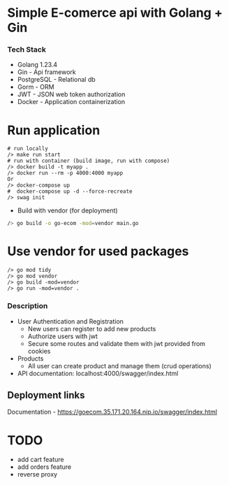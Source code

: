 # Simple E-comerce api with Golang + Gin

### Tech Stack

- Golang 1.23.4
- Gin - Api framework
- PostgreSQL - Relational db
- Gorm - ORM
- JWT - JSON web token authorization
- Docker - Application containerization

# Run application

```
# run locally
/> make run start
# run with container (build image, run with compose)
/> docker build -t myapp .
/> docker run --rm -p 4000:4000 myapp
Or
/> docker-compose up
#  docker-compose up -d --force-recreate
/> swag init
```

- Build with vendor (for deployment)

```bash
/> go build -o go-ecom -mod=vendor main.go
```

# Use vendor for used packages

```
/> go mod tidy
/> go mod vendor
/> go build -mod=vendor
/> go run -mod=vendor .
```

### Description

- User Authentication and Registration
  - New users can register to add new products
  - Authorize users with jwt
  - Secure some routes and validate them with jwt provided from cookies
- Products
  - All user can create product and manage them (crud operations)
- API documentation: localhost:4000/swagger/index.html

## Deployment links

Documentation - https://goecom.35.171.20.164.nip.io/swagger/index.html

# TODO

- add cart feature
- add orders feature
- reverse proxy
